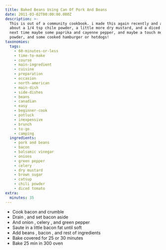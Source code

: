 ```yaml
---
title: Baked Beans Using Can Of Pork And Beans
date: 2011-03-02T00:00:00.000Z
description: >-
  This is out of a community cookbook. i made this again recently and added
  about a 1/4 tsp chile powder, a little more dry mustard, and a diced tomato.  
  next time maybe some paprika and cayenne pepper, and maybe a touch more chile
  powder, and some cooked hamburger or hotdogs!
taxonomies:
  tags:
    - 60-minutes-or-less
    - time-to-make
    - course
    - main-ingredient
    - cuisine
    - preparation
    - occasion
    - north-american
    - main-dish
    - side-dishes
    - beans
    - canadian
    - easy
    - beginner-cook
    - potluck
    - inexpensive
    - brunch
    - to-go
    - camping
  ingredients:
    - pork and beans
    - bacon
    - balsamic vinegar
    - onions
    - green pepper
    - celery
    - dry mustard
    - brown sugar
    - catsup
    - chili powder
    - diced tomato
extra:
  minutes: 35
---
```

 - Cook bacon and crumble
 - Drain , and set bacon aside
 - And onion , celery , and green pepper
 - Saute in a little bacon fat until soft
 - Add beans , bacon , and rest of ingredients
 - Bake covered for 25 or 30 minutes
 - Bake 25 min in 300 oven
